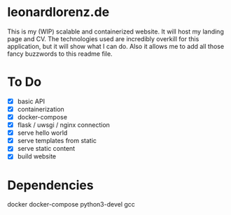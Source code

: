 # leonardlorenz.de

This is my (WIP) scalable and containerized website. It will host my landing page and CV. The technologies used are incredibly overkill for this application, but it will show what I can do. Also it allows me to add all those fancy buzzwords to this readme file.

# To Do

- [X] basic API
- [X] containerization
- [X] docker-compose
- [X] flask / uwsgi / nginx connection
- [X] serve hello world
- [X] serve templates from static
- [X] serve static content
- [X] build website

# Dependencies

docker
docker-compose
python3-devel
gcc
